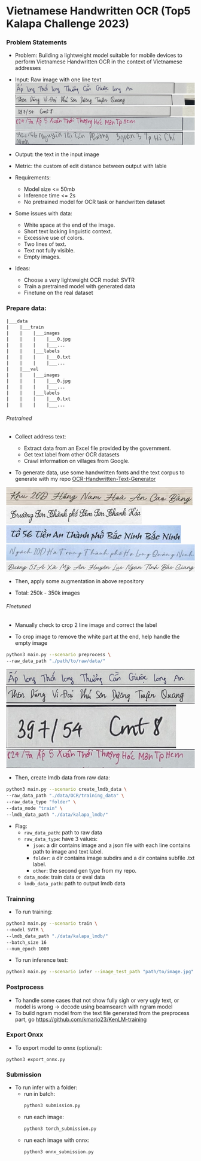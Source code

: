 # Vietnamese Handwritten OCR (Top5 Kalapa Challenge 2023)

### Problem Statements
- Problem: Building a lightweight model suitable for mobile devices to perform Vietnamese Handwritten OCR in the context of Vietnamese addresses

- Input: Raw image with one line text
![hihi](/examples/finetuned_fixed_aug/images/7_6.jpg)  
![hihi](/examples/finetuned_fixed_aug/images/10_22.jpg)  
![hihi](/examples/finetuned_fixed_aug/images/10_6.jpg)  
![hihi](/examples/finetuned_fixed_aug/images/69_8.jpg)  
![hihi](/examples/finetuned_fixed_aug/images/73_1.jpg)  

- Output: the text in the input image

- Metric: the custom of edit distance between output with lable

- Requirements: 
    - Model size <= 50mb
    - Inference time <= 2s
    - No pretrained model for OCR task or handwritten dataset

- Some issues with data: 
    - White space at the end of the image.
    - Short text lacking linguistic context.
    - Excessive use of colors.
    - Two lines of text.
    - Text not fully visible.
    - Empty images.

- Ideas:
    - Choose a very lightweight OCR model: SVTR
    - Train a pretrained model with generated data
    - Finetune on the real dataset

### Prepare data:

```
|___data
|    |___train
|    |    |___images
|    |    |    |___0.jpg
|    |    |    |___...
|    |    |___labels
|    |    |    |___0.txt
|    |    |    |___...
|    |___val
|    |    |___images
|    |    |    |___0.jpg
|    |    |    |___...
|    |    |___labels
|    |    |    |___0.txt
|    |    |    |___...
```

###### Pretrained
- Collect address text:
    - Extract data from an Excel file provided by the government.
    - Get text label from other OCR datasets
    - Crawl information on villages from Google.

- To generate data, use some handwritten fonts and the text corpus to generate with my repo [OCR-Handwritten-Text-Generator](https://github.com/trinhtuanvubk/handwriten-ocr-kalapa2023)


![hihi](examples/pretrain/image-000000001.jpg)  
![hihi](examples/pretrain/image-000000005.jpg)  
![hihi](examples/pretrain/image-000000033.jpg)  
![hihi](examples/pretrain/image-000000102.jpg)  
![hihi](examples/pretrain/image-000000171.jpg)  

- Then, apply some augmentation in above repository

- Total: 250k - 350k images

###### Finetuned

- Manually check to crop 2 line image and correct the label

- To crop image to remove the white part at the end, help handle the empty image
```bash
python3 main.py --scenario preprocess \
--raw_data_path "./path/to/raw/data/"
```

![hihi](/examples/finetuned_fixed_aug_crop_raw/images/7_6_crop.jpg)  
![hihi](/examples/finetuned_fixed_aug_crop_raw/images/10_22_crop.jpg)  
![hihi](/examples/finetuned_fixed_aug_crop_raw/images/10_6_crop.jpg)  
![hihi](/examples/finetuned_fixed_aug_crop_raw/images/69_8_crop.jpg)  

- Then, create lmdb data from raw data:
```bash
python3 main.py --scenario create_lmdb_data \
--raw_data_path "./data/OCR/training_data" \
--raw_data_type "folder" \
--data_mode "train" \
--lmdb_data_path "./data/kalapa_lmdb/"
```

- Flag:
    - `raw_data_path`: path to raw data
    - `raw_data_type`: have 3 values:
        - `json`: a dir contains image and a json file with each line contains path to image and text label.
        - `folder`: a dir contains image subdirs and a dir contains subfile .txt label.
        - `other`: the second gen type from my repo.
    - `data_mode`: train data or eval data
    - `lmdb_data_path`: path to output lmdb data



### Trainning
- To run training:
```bash
python3 main.py --scenario train \
--model SVTR \
--lmdb_data_path "./data/kalapa_lmdb/"
--batch_size 16
--num_epoch 1000
```

- To run inference test:
```bash
python3 main.py --scenario infer --image_test_path "path/to/image.jpg"
```

### Postprocess
- To handle some cases that not show fully sigh or very ugly text, or model is wrong -> decode using beamsearch with ngram model
- To build ngram model from the text file generated from the preprocess part, go 
https://github.com/kmario23/KenLM-training

### Export Onxx
- To export model to onnx (optional):
```
python3 export_onnx.py
```

### Submission
- To run infer with a folder:
    - run in batch:
        ```bash
        python3 submission.py
        ```
    - run each image:
        ```bash
        python3 torch_submission.py
        ```
    - run each image with onnx:
        ```bash
        python3 onnx_submission.py
        ```

<!-- ### Todo
- [ ] Implement SAR loss that helps training model with multiple loss
- [ ] Implement LCNET
- [ ] `nnet`: find the way to remove hard code: input shape and output max length
- [ ] Merge config from `dataloader/config.yaml` and `utils/args.py`

### Note
- See `dataloader/config.yaml` to config augmentation, normalization and preprocessing. 
- See `utils/args.py` to modify some config
- Hard code at set max text length to the last layer in  `nnet/modules/rec_head`
- Hard code at `T_max` in cosine lr schedualer
- To build ngram model: https://github.com/kmario23/KenLM-training
- I had a mistake when building dictionary that duplicates 2 symbols. I dont have the resource to retrain model, so comment warning in `python3.10/site-packages/pyctcdecode/alphabet.py` to pass the duplicate check. Please use `utils/vi_dict_fix.txt` to avoid this mistake. -->
